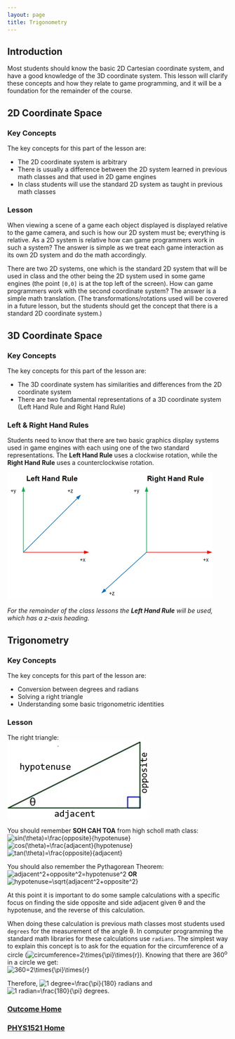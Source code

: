 ```yaml
---
layout: page
title: Trigonometry
---
```

## Introduction
Most students should know the basic 2D Cartesian coordinate system, and have a good knowledge of the 3D coordinate system. This lesson will clarify these concepts and how they relate to game programming, and it will be a foundation for the remainder of the course.

## 2D Coordinate Space
### Key Concepts
The key concepts for this part of the lesson are:
* The 2D coordinate system is arbitrary
* There is usually a difference between the 2D system learned in previous math classes and that used in 2D game engines
* In class students will use the standard 2D system as taught in previous math classes

### Lesson
When viewing a scene of a game each object displayed is displayed relative to the game camera, and such is how our 2D system must be; everything is relative. As a 2D system is relative how can game programmers work in such a system? The answer is simple as we treat each game interaction as its own 2D system and do the math accordingly.

There are two 2D systems, one which is the standard 2D system that will be used in class and the other being the 2D system used in some game engines (the point `[0,0]` is at the top left of the screen). How can game programmers work with the second coordinate system? The answer is a simple math translation. (The transformations/rotations used will be covered in a future lesson, but the students should get the concept that there is a standard 2D coordinate system.)

## 3D Coordinate Space
### Key Concepts
The key concepts for this part of the lesson are:
* The 3D coordinate system has similarities and differences from the 2D coordinate system
* There are two fundamental representations of a 3D coordinate system (Left Hand Rule and Right Hand Rule)

### Left & Right Hand Rules
Students need to know that there are two basic graphics display systems used in game engines with each using one of the two standard representations. The **Left Hand Rule** uses a clockwise rotation, while the **Right Hand Rule** uses a counterclockwise rotation.

![3d-rules](files/3d-rules.jpg)

_For the remainder of the class lessons the **Left Hand Rule** will be used, which has a z-axis heading._

## Trigonometry
### Key Concepts
The key concepts for this part of the lesson are:
* Conversion between degrees and radians
* Solving a right triangle
* Understanding some basic trigonometric identities

### Lesson
The right triangle:<br>
![right-triangle](files/right-triangle.png)

You should remember **SOH CAH TOA** from high scholl math class:<br>
<img src="https://latex.codecogs.com/svg.latex?\large&space;sin(\theta)=\frac{opposite}{hypotenuse}" title="sin(\theta)=\frac{opposite}{hypotenuse}"/>&nbsp;<img src="https://latex.codecogs.com/svg.latex?\large&space;cos(\theta)=\frac{adjacent}{hypotenuse}" title="cos(\theta)=\frac{adjacent}{hypotenuse}"/>&nbsp;<img src="https://latex.codecogs.com/svg.latex?\large&space;tan(\theta)=\frac{opposite}{adjacent}" title="tan(\theta)=\frac{opposite}{adjacent}"/>

You should also remember the Pythagorean Theorem:<br>
<img src="https://latex.codecogs.com/svg.latex?\large&space;adjacent^2+opposite^2=hypotenuse^2" title="adjacent^2+opposite^2=hypotenuse^2"/>&nbsp;<b>OR</b>&nbsp;<img src="https://latex.codecogs.com/svg.latex?\large&space;hypotenuse=\sqrt{adjacent^2+opposite^2}" title="hypotenuse=\sqrt{adjacent^2+opposite^2}"/>

At this point it is important to do some sample calculations with a specific focus on finding the side opposite and side adjacent given θ and the hypotenuse, and the reverse of this calculation.

When doing these calculation is previous math classes most students used `degrees` for the measurement of the angle θ. In computer programming the standard math libraries for these calculations use `radians`. The simplest way to explain this concept is to ask for the equation for the circumference of a circle (<img src="https://latex.codecogs.com/svg.latex?\large&space;circumference=2\times{\pi}\times{r}" title="circumference=2\times{\pi}\times{r}"/>). Knowing that there are 360<sup>o</sup> in a circle we get:<br>
<img src="https://latex.codecogs.com/svg.latex?\large&space;360=2\times{\pi}\times{r}" title="360=2\times{\pi}\times{r}"/>

Therefore, <img src="https://latex.codecogs.com/svg.latex?\large&space;1 degree=\frac{\pi}{180}" title="1 degree=\frac{\pi}{180} radians"/> and <img src="https://latex.codecogs.com/svg.latex?\large&space;1 radian=\frac{180}{\pi} degrees" title="1 radian=\frac{180}{\pi} degrees"/>.




### [Outcome Home](outcome1.md)
### [PHYS1521 Home](../)
